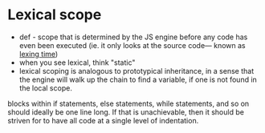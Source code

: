 
# Lexical scope
- def - scope that is determined by the JS engine before any code has even been executed (ie. it only looks at the source code— known as [lexing time](https://en.wikipedia.org/wiki/Lexical_analysis))
- when you see lexical, think "static"
- lexical scoping is analogous to prototypical inheritance, in a sense that the engine will walk up the chain to find a variable, if one is not found in the local scope.

blocks within if statements, else statements, while statements, and so on should ideally be one line long. If that is unachievable, then it should be striven for to have all code at a single level of indentation.
